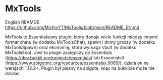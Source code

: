# MxTools
English REAMDE: https://github.com/MichixYT/MxTools/blob/main/README_EN.md

MxTools to Essentialsowy plugin, który dodaje wiele funkcji między innymi: format chatu (w dodatku MxToolsChat), spawn i domy graczy (w dodatku MxToolsSpawn) oraz ekonomię, która wymaga Vault (w dodatku MxToolsEco). Jest to plugin zastępczy do Essentials (https://dev.bukkit.org/projects/essentials) lub EssentialsX (https://www.spigotmc.org/resources/essentialsx.9089/), działa on na wersjach 1.12.2+. Plugin był pisany na spigota, więc na bukkicie może nie działać
